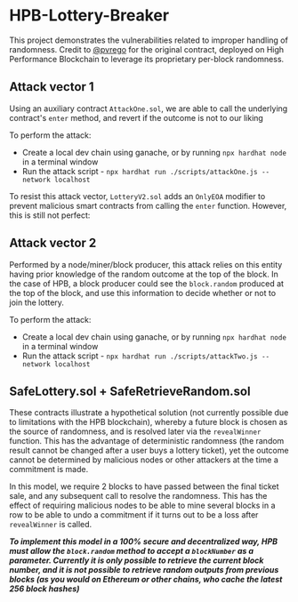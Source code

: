 # HPB-Lottery-Breaker

This project demonstrates the vulnerabilities related to improper handling of randomness. Credit to [@pvrego](https://github.com/pvrego) for the original contract, deployed on High Performance Blockchain to leverage its proprietary per-block randomness.

## Attack vector 1
Using an auxiliary contract ``AttackOne.sol``, we are able to call the underlying contract's ``enter`` method, and revert if the outcome is not to our liking

To perform the attack:
- Create a local dev chain using ganache, or by running ``npx hardhat node`` in a terminal window
- Run the attack script - ``npx hardhat run ./scripts/attackOne.js --network localhost``

To resist this attack vector, ``LotteryV2.sol`` adds an ``OnlyEOA`` modifier to prevent malicious smart contracts from calling the ``enter`` function. However, this is still not perfect:

## Attack vector 2
Performed by a node/miner/block producer, this attack relies on this entity having prior knowledge of the random outcome at the top of the block. In the case of HPB, a block producer could see the ``block.random`` produced at the top of the block, and use this information to decide whether or not to join the lottery.

To perform the attack:
- Create a local dev chain using ganache, or by running ``npx hardhat node`` in a terminal window
- Run the attack script - ``npx hardhat run ./scripts/attackTwo.js --network localhost``

## SafeLottery.sol + SafeRetrieveRandom.sol
These contracts illustrate a hypothetical solution (not currently possible due to limitations with the HPB blockchain), whereby a future block is chosen as the source of randomness, and is resolved later via the ``revealWinner`` function. This has the advantage of deterministic randomness (the random result cannot be changed after a user buys a lottery ticket), yet the outcome cannot be determined by malicious nodes or other attackers at the time a commitment is made.

In this model, we require 2 blocks to have passed between the final ticket sale, and any subsequent call to resolve the randomness. This has the effect of requiring malicious nodes to be able to mine several blocks in a row to be able to undo a commitment if it turns out to be a loss after ``revealWinner`` is called.

***To implement this model in a 100% secure and decentralized way, HPB must allow the ``block.random`` method to accept a ``blockNumber`` as a parameter. Currently it is only possible to retrieve the current block number, and it is not possible to retrieve random outputs from previous blocks (as you would on Ethereum or other chains, who cache the latest 256 block hashes)***
